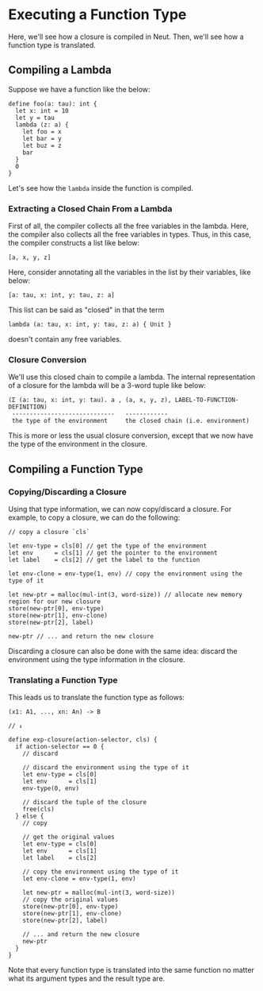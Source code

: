 # Executing a Function Type

Here, we'll see how a closure is compiled in Neut. Then, we'll see how a function type is translated.

## Compiling a Lambda

Suppose we have a function like the below:

```neut
define foo(a: tau): int {
  let x: int = 10
  let y = tau
  lambda (z: a) {
    let foo = x
    let bar = y
    let buz = z
    bar
  }
  0
}
```

Let's see how the `lambda` inside the function is compiled.

### Extracting a Closed Chain From a Lambda

First of all, the compiler collects all the free variables in the lambda. Here, the compiler also collects all the free variables in types. Thus, in this case, the compiler constructs a list like below:

```neut
[a, x, y, z]
```

Here, consider annotating all the variables in the list by their variables, like below:

```neut
[a: tau, x: int, y: tau, z: a]
```

This list can be said as "closed" in that the term

```neut
lambda (a: tau, x: int, y: tau, z: a) { Unit }
```

doesn't contain any free variables.

### Closure Conversion

We'll use this closed chain to compile a lambda. The internal representation of a closure for the lambda will be a 3-word tuple like below:

```text
(Σ (a: tau, x: int, y: tau). a , (a, x, y, z), LABEL-TO-FUNCTION-DEFINITION)
 -----------------------------   ------------
 the type of the environment     the closed chain (i.e. environment)
```

This is more or less the usual closure conversion, except that we now have the type of the environment in the closure.


## Compiling a Function Type

### Copying/Discarding a Closure

Using that type information, we can now copy/discard a closure. For example, to copy a closure, we can do the following:

```neut
// copy a closure `cls`

let env-type = cls[0] // get the type of the environment
let env      = cls[1] // get the pointer to the environment
let label    = cls[2] // get the label to the function

let env-clone = env-type(1, env) // copy the environment using the type of it

let new-ptr = malloc(mul-int(3, word-size)) // allocate new memory region for our new closure
store(new-ptr[0], env-type)
store(new-ptr[1], env-clone)
store(new-ptr[2], label)

new-ptr // ... and return the new closure
```

Discarding a closure can also be done with the same idea: discard the environment using the type information in the closure.

### Translating a Function Type

This leads us to translate the function type as follows:


```neut
(x1: A1, ..., xn: An) -> B

// ↓

define exp-closure(action-selector, cls) {
  if action-selector == 0 {
    // discard

    // discard the environment using the type of it
    let env-type = cls[0]
    let env      = cls[1]
    env-type(0, env)

    // discard the tuple of the closure
    free(cls)
  } else {
    // copy

    // get the original values
    let env-type = cls[0]
    let env      = cls[1]
    let label    = cls[2]

    // copy the environment using the type of it
    let env-clone = env-type(1, env)

    let new-ptr = malloc(mul-int(3, word-size))
    // copy the original values
    store(new-ptr[0], env-type)
    store(new-ptr[1], env-clone)
    store(new-ptr[2], label)

    // ... and return the new closure
    new-ptr
  }
}
```

Note that every function type is translated into the same function no matter what its argument types and the result type are.
